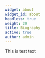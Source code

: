 ```yaml
---
widget: about
widget_id: about
headless: true
weight: 20
title: Biography
active: true
author: admin
---
```

This is test text